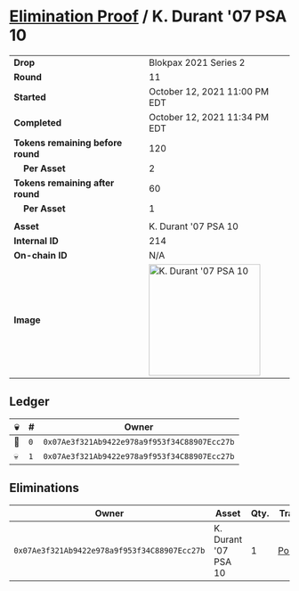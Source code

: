 # [Elimination Proof](./readme.md) / K. Durant &#039;07 PSA 10

|||
|---|---|
| **Drop** | Blokpax 2021 Series 2 |
| **Round** | 11 |
| **Started** | October 12, 2021 11:00 PM EDT |
| **Completed** | October 12, 2021 11:34 PM EDT |
| **Tokens remaining before round** | 120 |
| **&nbsp;&nbsp;&nbsp;&nbsp;Per Asset** | 2 |
| **Tokens remaining after round** | 60 |
| **&nbsp;&nbsp;&nbsp;&nbsp;Per Asset** | 1 |
| | |
| **Asset** | K. Durant &#039;07 PSA 10 |
| **Internal ID** | 214 |
| **On-chain ID** | N/A |
| **Image** | <img src="https://tcdn.blokpax.com/9484ebfa-6395-4ca1-b4aa-ce375d435190/b8383bede0fe7fe09235b514f43361c4b73382764223b87e6fa2707063f398bf.jpg" height="200" alt="K. Durant &#039;07 PSA 10" /> |

## Ledger

| 💀 | # | Owner |
| --- | --- | --- |
| 👑 | `0` | `0x07Ae3f321Ab9422e978a9f953f34C88907Ecc27b` |
| 💀 | `1` | `0x07Ae3f321Ab9422e978a9f953f34C88907Ecc27b` |


## Eliminations

| Owner | Asset | Qty. | Transaction |
| --- | --- | --- | --- |
| `0x07Ae3f321Ab9422e978a9f953f34C88907Ecc27b` | K. Durant '07 PSA 10 | 1 | [Polygonscan](https://polygonscan.com/tx/0x5c3eda837bad11667614b9f5588efb430642b9b7f2da07989d515608fc136686) |
